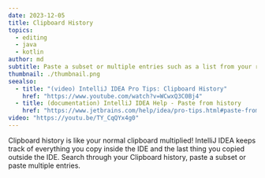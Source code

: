 ```yaml
---
date: 2023-12-05
title: Clipboard History
topics:
  - editing
  - java
  - kotlin
author: md
subtitle: Paste a subset or multiple entries such as a list from your recent copy history.
thumbnail: ./thumbnail.png
seealso:
  - title: "(video) IntelliJ IDEA Pro Tips: Clipboard History"
    href: "https://www.youtube.com/watch?v=WCwxQ3C0Bj4"
  - title: (documentation) IntelliJ IDEA Help - Paste from history
    href: "https://www.jetbrains.com/help/idea/pro-tips.html#paste-from-history"
video: "https://youtu.be/TY_CqQYx4g0"
---
```


Clipboard history is like your normal clipboard multiplied! IntelliJ IDEA keeps track of everything you copy inside the IDE and the last thing you copied outside the IDE. Search through your Clipboard history, paste a subset or paste multiple entries.
